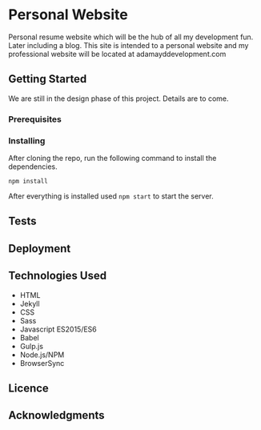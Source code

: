 # Personal Website

Personal resume website which will be the hub of all my development fun.  Later including a blog.  This site is intended to a personal website and my professional website will be located at adamayddevelopment.com

## Getting Started

We are still in the design phase of this project.  Details are to come.

### Prerequisites

### Installing

After cloning the repo, run the following command to install the dependencies.

`npm install`

After everything is installed used ```npm start``` to start the server.

## Tests

## Deployment

## Technologies Used

* HTML
* Jekyll
* CSS
* Sass
* Javascript ES2015/ES6
* Babel
* Gulp.js
* Node.js/NPM
* BrowserSync

## Licence 

## Acknowledgments


